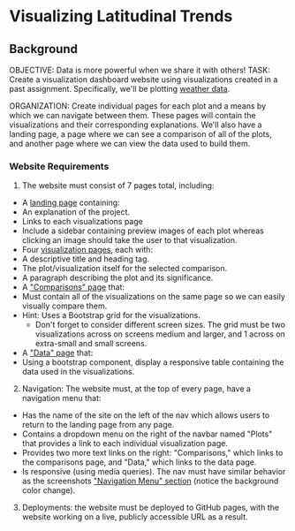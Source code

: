 # Visualizing Latitudinal Trends

## Background
OBJECTIVE: Data is more powerful when we share it with others!
TASK: Create a visualization dashboard website using visualizations created in a past assignment. Specifically, we'll be plotting [weather data](Resources/cities.csv).

ORGANIZATION: Create individual pages for each plot and a means by which we can navigate between them. These pages will contain the visualizations and their corresponding explanations. We'll also have a landing page, a page where we can see a comparison of all of the plots, and another page where we can view the data used to build them.

### Website Requirements
1. The website must consist of 7 pages total, including:
  * A [landing page](#landing-page) containing:
   * An explanation of the project.
   * Links to each visualizations page
   * Include a sidebar containing preview images of each plot whereas clicking an image should take the user to that visualization.
  * Four [visualization pages](#visualization-pages), each with:
   * A descriptive title and heading tag.
   * The plot/visualization itself for the selected comparison.
   * A paragraph describing the plot and its significance.
  * A ["Comparisons" page](#comparisons-page) that:
   * Must contain all of the visualizations on the same page so we can easily visually compare them.
   * Hint: Uses a Bootstrap grid for the visualizations.
     * Don't forget to consider different screen sizes. The grid must be two visualizations across on screens medium and larger, and 1 across on extra-small and small screens.
  * A ["Data" page](#data-page) that:  
  * Using a bootstrap component, display a responsive table containing the data used in the visualizations.
2. Navigation: The website must, at the top of every page, have a navigation menu that:
 * Has the name of the site on the left of the nav which allows users to return to the landing page from any page.
 * Contains a dropdown menu on the right of the navbar named "Plots" that provides a link to each individual visualization page.
 * Provides two more text links on the right: "Comparisons," which links to the comparisons page, and "Data," which links to the data page.
 * Is responsive (using media queries). The nav must have similar behavior as the screenshots ["Navigation Menu" section](#navigation-menu) (notice the background color change).
3. Deployments: the website must be deployed to GitHub pages, with the website working on a live, publicly accessible URL as a result.
